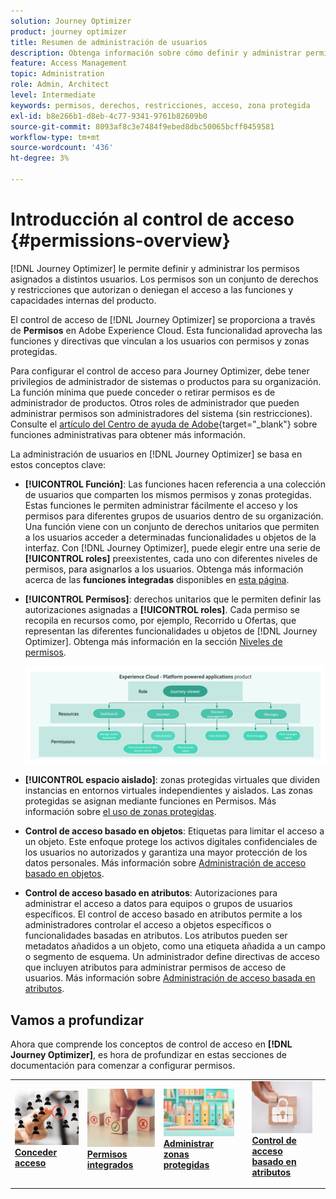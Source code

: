 ```yaml
---
solution: Journey Optimizer
product: journey optimizer
title: Resumen de administración de usuarios
description: Obtenga información sobre cómo definir y administrar permisos
feature: Access Management
topic: Administration
role: Admin, Architect
level: Intermediate
keywords: permisos, derechos, restricciones, acceso, zona protegida
exl-id: b8e266b1-d8eb-4c77-9341-9761b82609b0
source-git-commit: 8093af8c3e7484f9ebed8dbc50065bcff0459581
workflow-type: tm+mt
source-wordcount: '436'
ht-degree: 3%

---
```


# Introducción al control de acceso {#permissions-overview}

[!DNL Journey Optimizer] le permite definir y administrar los permisos asignados a distintos usuarios. Los permisos son un conjunto de derechos y restricciones que autorizan o deniegan el acceso a las funciones y capacidades internas del producto.

El control de acceso de [!DNL Journey Optimizer] se proporciona a través de **Permisos** en Adobe Experience Cloud. Esta funcionalidad aprovecha las funciones y directivas que vinculan a los usuarios con permisos y zonas protegidas.

Para configurar el control de acceso para Journey Optimizer, debe tener privilegios de administrador de sistemas o productos para su organización. La función mínima que puede conceder o retirar permisos es de administrador de productos. Otros roles de administrador que pueden administrar permisos son administradores del sistema (sin restricciones). Consulte el [artículo del Centro de ayuda de Adobe](https://helpx.adobe.com/es/enterprise/using/admin-roles.html){target="_blank"} sobre funciones administrativas para obtener más información.

<!-- A high-level workflow for gaining and assigning access permissions can be summarized as follows:

* After licensing [!DNL Journey Optimizer], an email is sent to the administrator specified during licensing.
* The administrator logs in to Adobe Admin Console and selects [!DNL Journey Optimizer] from the list of products on the overview page.
* To grant access to [!DNL Journey Optimizer], it is recommended that the administrator add users to the default product profile
* In Experience Platform Permissions, the administrator can create new roles or edit the permissions and users for any existing roles.
* When creating or editing a role, the administrator adds users to the role using the users tab, and grants permissions to these users (such as "Read Datasets" or "Manage Schemas") by editing the role's permissions. Similarly, the administrator can assign access to sandboxes using the same editing option.
* When users log in to the Journey Optimizer user interface, their access to capabilities is driven by the permissions that have been granted to them from the previous step. For example, if a user does not have the View Datasets permission, the Datasets tab in the side menu will not be visible to that user.-->


La administración de usuarios en [!DNL Journey Optimizer] se basa en estos conceptos clave:

* **[!UICONTROL Función]**: Las funciones hacen referencia a una colección de usuarios que comparten los mismos permisos y zonas protegidas. Estas funciones le permiten administrar fácilmente el acceso y los permisos para diferentes grupos de usuarios dentro de su organización. Una función viene con un conjunto de derechos unitarios que permiten a los usuarios acceder a determinadas funcionalidades u objetos de la interfaz. Con [!DNL Journey Optimizer], puede elegir entre una serie de **[!UICONTROL roles]** preexistentes, cada uno con diferentes niveles de permisos, para asignarlos a los usuarios. Obtenga más información acerca de las **funciones integradas** disponibles en [esta página](ootb-product-profiles.md).

* **[!UICONTROL Permisos]**: derechos unitarios que le permiten definir las autorizaciones asignadas a **[!UICONTROL roles]**. Cada permiso se recopila en recursos como, por ejemplo, Recorrido u Ofertas, que representan las diferentes funcionalidades u objetos de [!DNL Journey Optimizer]. Obtenga más información en la sección [Niveles de permisos](high-low-permissions.md).

  ![](assets/do-not-localize/permissions_2.png)

* **[!UICONTROL espacio aislado]**: zonas protegidas virtuales que dividen instancias en entornos virtuales independientes y aislados. Las zonas protegidas se asignan mediante funciones en Permisos. Más información sobre [el uso de zonas protegidas](sandboxes.md).

* **Control de acceso basado en objetos**: Etiquetas para limitar el acceso a un objeto. Este enfoque protege los activos digitales confidenciales de los usuarios no autorizados y garantiza una mayor protección de los datos personales. Más información sobre [Administración de acceso basado en objetos](object-based-access.md).

* **Control de acceso basado en atributos**: Autorizaciones para administrar el acceso a datos para equipos o grupos de usuarios específicos. El control de acceso basado en atributos permite a los administradores controlar el acceso a objetos específicos o funcionalidades basadas en atributos. Los atributos pueden ser metadatos añadidos a un objeto, como una etiqueta añadida a un campo o segmento de esquema. Un administrador define directivas de acceso que incluyen atributos para administrar permisos de acceso de usuarios. Más información sobre [Administración de acceso basada en atributos](attribute-based-access.md).


## Vamos a profundizar

Ahora que comprende los conceptos de control de acceso en **[!DNL Journey Optimizer]**, es hora de profundizar en estas secciones de documentación para comenzar a configurar permisos.

<table style="table-layout:fixed"><tr style="border: 0;">
<td>
<a href="permissions.md">
<img alt="Permisos" src="assets/do-not-localize/role.jpg">
</a>
<div>
<a href="permissions.md"><strong>Conceder acceso</strong></a>
</div>
<p>
</td>
<td>
<a href="ootb-permissions.md">
<img alt="Permisos integrados" src="assets/do-not-localize/select.jpg">
</a>
<div>
<a href="ootb-permissions.md"><strong>Permisos integrados</strong></a>
</div>
<p>
</td>
<td>
<a href="sandboxes.md">
<img alt="administrar zonas protegidas" src="assets/do-not-localize/sandboxes.jpg">
</a>
<div>
<a href="sandboxes.md"><strong>Administrar zonas protegidas</strong></a>
</div>
<p>
</td>
<td>
<td>
<a href="attribute-based-access.md">
<img alt="Control de acceso basado en atributos" src="assets/do-not-localize/data-access.jpeg">
</a>
<div>
<a href="attribute-based-access.md"><strong>Control de acceso basado en atributos</strong></a>
</div>
<p>
</td>
<td>
</tr></table>
